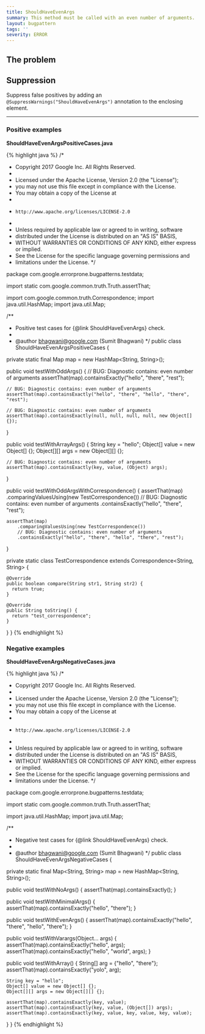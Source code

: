 ```yaml
---
title: ShouldHaveEvenArgs
summary: This method must be called with an even number of arguments.
layout: bugpattern
tags: ''
severity: ERROR
---
```


<!--
*** AUTO-GENERATED, DO NOT MODIFY ***
To make changes, edit the @BugPattern annotation or the explanation in docs/bugpattern.
-->

## The problem


## Suppression
Suppress false positives by adding an `@SuppressWarnings("ShouldHaveEvenArgs")` annotation to the enclosing element.

----------

### Positive examples
__ShouldHaveEvenArgsPositiveCases.java__

{% highlight java %}
/*
 * Copyright 2017 Google Inc. All Rights Reserved.
 *
 * Licensed under the Apache License, Version 2.0 (the "License");
 * you may not use this file except in compliance with the License.
 * You may obtain a copy of the License at
 *
 *     http://www.apache.org/licenses/LICENSE-2.0
 *
 * Unless required by applicable law or agreed to in writing, software
 * distributed under the License is distributed on an "AS IS" BASIS,
 * WITHOUT WARRANTIES OR CONDITIONS OF ANY KIND, either express or implied.
 * See the License for the specific language governing permissions and
 * limitations under the License.
 */

package com.google.errorprone.bugpatterns.testdata;

import static com.google.common.truth.Truth.assertThat;

import com.google.common.truth.Correspondence;
import java.util.HashMap;
import java.util.Map;

/**
 * Positive test cases for {@link ShouldHaveEvenArgs} check.
 *
 * @author bhagwani@google.com (Sumit Bhagwani)
 */
public class ShouldHaveEvenArgsPositiveCases {

  private static final Map map = new HashMap<String, String>();

  public void testWithOddArgs() {
    // BUG: Diagnostic contains: even number of arguments
    assertThat(map).containsExactly("hello", "there", "rest");

    // BUG: Diagnostic contains: even number of arguments
    assertThat(map).containsExactly("hello", "there", "hello", "there", "rest");

    // BUG: Diagnostic contains: even number of arguments
    assertThat(map).containsExactly(null, null, null, null, new Object[] {});
  }

  public void testWithArrayArgs() {
    String key = "hello";
    Object[] value = new Object[] {};
    Object[][] args = new Object[][] {};

    // BUG: Diagnostic contains: even number of arguments
    assertThat(map).containsExactly(key, value, (Object) args);
  }

  public void testWithOddArgsWithCorrespondence() {
    assertThat(map)
        .comparingValuesUsing(new TestCorrespondence())
        // BUG: Diagnostic contains: even number of arguments
        .containsExactly("hello", "there", "rest");

    assertThat(map)
        .comparingValuesUsing(new TestCorrespondence())
        // BUG: Diagnostic contains: even number of arguments
        .containsExactly("hello", "there", "hello", "there", "rest");
  }

  private static class TestCorrespondence extends Correspondence<String, String> {

    @Override
    public boolean compare(String str1, String str2) {
      return true;
    }

    @Override
    public String toString() {
      return "test_correspondence";
    }
  }
}
{% endhighlight %}

### Negative examples
__ShouldHaveEvenArgsNegativeCases.java__

{% highlight java %}
/*
 * Copyright 2017 Google Inc. All Rights Reserved.
 *
 * Licensed under the Apache License, Version 2.0 (the "License");
 * you may not use this file except in compliance with the License.
 * You may obtain a copy of the License at
 *
 *     http://www.apache.org/licenses/LICENSE-2.0
 *
 * Unless required by applicable law or agreed to in writing, software
 * distributed under the License is distributed on an "AS IS" BASIS,
 * WITHOUT WARRANTIES OR CONDITIONS OF ANY KIND, either express or implied.
 * See the License for the specific language governing permissions and
 * limitations under the License.
 */

package com.google.errorprone.bugpatterns.testdata;

import static com.google.common.truth.Truth.assertThat;

import java.util.HashMap;
import java.util.Map;

/**
 * Negative test cases for {@link ShouldHaveEvenArgs} check.
 *
 * @author bhagwani@google.com (Sumit Bhagwani)
 */
public class ShouldHaveEvenArgsNegativeCases {

  private static final Map<String, String> map = new HashMap<String, String>();

  public void testWithNoArgs() {
    assertThat(map).containsExactly();
  }

  public void testWithMinimalArgs() {
    assertThat(map).containsExactly("hello", "there");
  }

  public void testWithEvenArgs() {
    assertThat(map).containsExactly("hello", "there", "hello", "there");
  }

  public void testWithVarargs(Object... args) {
    assertThat(map).containsExactly("hello", args);
    assertThat(map).containsExactly("hello", "world", args);
  }

  public void testWithArray() {
    String[] arg = {"hello", "there"};
    assertThat(map).containsExactly("yolo", arg);

    String key = "hello";
    Object[] value = new Object[] {};
    Object[][] args = new Object[][] {};

    assertThat(map).containsExactly(key, value);
    assertThat(map).containsExactly(key, value, (Object[]) args);
    assertThat(map).containsExactly(key, value, key, value, key, value);
  }
}
{% endhighlight %}

